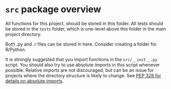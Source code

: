 # `src` package overview

All functions for this project, should be stored in this folder. All tests should be
stored in the `tests` folder, which is one-level above this folder in the main project
directory.

Both .py and .r files can be stored in here. Consider creating a folder for R/Python.

It is strongly suggested that you import functions in the `src/__init__.py` script. You
should also try to use absolute imports in this script whenever possible. Relative
imports are not discouraged, but can be an issue for projects where the directory
structure is likely to change. See [PEP 328 for details on absolute imports][pep-328].

[pep-328]: https://www.python.org/dev/peps/pep-0328/
